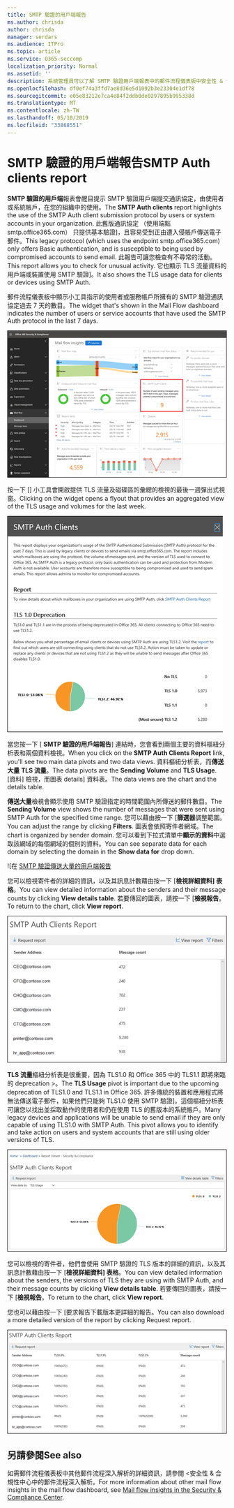 ```yaml
---
title: SMTP 驗證的用戶端報告
ms.author: chrisda
author: chrisda
manager: serdars
ms.audience: ITPro
ms.topic: article
ms.service: O365-seccomp
localization_priority: Normal
ms.assetid: ''
description: 系統管理員可以了解 SMTP 驗證用戶端報表中的郵件流程儀表板中安全性 & 合規性中心。
ms.openlocfilehash: df0ef74a3ffd7ae8d36e5d1092b3e23304e1df78
ms.sourcegitcommit: e05e83212e7ca4e84f2ddb0de0297895b995338d
ms.translationtype: MT
ms.contentlocale: zh-TW
ms.lasthandoff: 05/10/2019
ms.locfileid: "33868551"
---
```

# <a name="smtp-auth-clients-report"></a><span data-ttu-id="8c50c-103">SMTP 驗證的用戶端報告</span><span class="sxs-lookup"><span data-stu-id="8c50c-103">SMTP Auth clients report</span></span>

<span data-ttu-id="8c50c-104">**SMTP 驗證的用戶端**報表會醒目提示 SMTP 驗證用戶端提交通訊協定，由使用者或系統帳戶，在您的組織中的使用。</span><span class="sxs-lookup"><span data-stu-id="8c50c-104">The **SMTP Auth clients** report highlights the use of the SMTP Auth client submission protocol by users or system accounts in your organization.</span></span> <span data-ttu-id="8c50c-105">此舊版通訊協定 （使用端點 smtp.office365.com） 只提供基本驗證]，且容易受到正由遭入侵帳戶傳送電子郵件。</span><span class="sxs-lookup"><span data-stu-id="8c50c-105">This legacy protocol (which uses the endpoint smtp.office365.com) only offers Basic authentication, and is susceptible to being used by compromised accounts to send email.</span></span>  <span data-ttu-id="8c50c-106">此報告可讓您檢查有不尋常的活動。</span><span class="sxs-lookup"><span data-stu-id="8c50c-106">This report allows you to check for unusual activity.</span></span> <span data-ttu-id="8c50c-107">它也顯示 TLS 流量資料的用戶端或裝置使用 SMTP 驗證]。</span><span class="sxs-lookup"><span data-stu-id="8c50c-107">It also shows the TLS usage data for clients or devices using SMTP Auth.</span></span>

<span data-ttu-id="8c50c-108">郵件流程儀表板中顯示小工具指示的使用者或服務帳戶所擁有的 SMTP 驗證通訊協定過去 7 天的數目。</span><span class="sxs-lookup"><span data-stu-id="8c50c-108">The widget that's shown in the Mail Flow dashboard indicates the number of users or service accounts that have used the SMTP Auth protocol in the last 7 days.</span></span>

![SMTP 驗證的用戶端報表中安全性 & 合規性中心中的郵件流程儀表板](media/smtp-auth-clients-report-selected.png)

<span data-ttu-id="8c50c-110">按一下 [] 小工具會開啟提供 TLS 流量及磁碟區的彙總的檢視的最後一週彈出式視窗。</span><span class="sxs-lookup"><span data-stu-id="8c50c-110">Clicking on the widget opens a flyout that provides an aggregated view of the TLS usage and volumes for the last week.</span></span>

![SMTP 驗證的用戶端報告中的彈出式視窗](media/smtp-auth-clients-flyout.png)

<span data-ttu-id="8c50c-112">當您按一下 [ **SMTP 驗證的用戶端報告**] 連結時，您會看到兩個主要的資料樞紐分析表和兩個資料檢視。</span><span class="sxs-lookup"><span data-stu-id="8c50c-112">When you click on the **SMTP Auth Clients Report** link, you'll see two main data pivots and two data views.</span></span> <span data-ttu-id="8c50c-113">資料樞紐分析表，而**傳送大量** **TLS 流量**。</span><span class="sxs-lookup"><span data-stu-id="8c50c-113">The data pivots are the **Sending Volume** and **TLS Usage**.</span></span> <span data-ttu-id="8c50c-114">[資料] 檢視，而圖表 details] 資料表。</span><span class="sxs-lookup"><span data-stu-id="8c50c-114">The data views are the chart and the details table.</span></span>

<span data-ttu-id="8c50c-115">**傳送大量**檢視會顯示使用 SMTP 驗證指定的時間範圍內所傳送的郵件數目。</span><span class="sxs-lookup"><span data-stu-id="8c50c-115">The **Sending Volume** view shows the number of messages that were sent using SMTP Auth for the specified time range.</span></span> <span data-ttu-id="8c50c-116">您可以藉由按一下 [**篩選器**調整範圍。</span><span class="sxs-lookup"><span data-stu-id="8c50c-116">You can adjust the range by clicking **Filters**.</span></span> <span data-ttu-id="8c50c-117">圖表會依照寄件者網域。</span><span class="sxs-lookup"><span data-stu-id="8c50c-117">The chart is organized by sender domain.</span></span> <span data-ttu-id="8c50c-118">您可以看到下拉式清單中**顯示的資料**中選取該網域的每個網域的個別的資料。</span><span class="sxs-lookup"><span data-stu-id="8c50c-118">You can see separate data for each domain by selecting the domain in the **Show data for** drop down.</span></span>

![在 [SMTP 驗證傳送大量的用戶端報告](media/smtp-auth-clients-report-sending-volume.png)

<span data-ttu-id="8c50c-120">您可以檢視寄件者的詳細的資訊，以及其訊息計數藉由按一下 [**檢視詳細資料] 表格**。</span><span class="sxs-lookup"><span data-stu-id="8c50c-120">You can view detailed information about the senders and their message counts by clicking **View details table**.</span></span> <span data-ttu-id="8c50c-121">若要傳回的圖表，請按一下 [**檢視報告**。</span><span class="sxs-lookup"><span data-stu-id="8c50c-121">To return to the chart, click **View report**.</span></span>

![傳送大量 SMTP 驗證的用戶端報告的詳細資料表格](media/smtp-auth-clients-report-details-sending-volume.png)

<span data-ttu-id="8c50c-123">**TLS 流量**樞紐分析表是很重要，因為 TLS1.0 和 Office 365 中的 TLS1.1 即將來臨的 deprecation >。</span><span class="sxs-lookup"><span data-stu-id="8c50c-123">The **TLS Usage** pivot is important due to the upcoming deprecation of TLS1.0 and TLS1.1 in Office 365.</span></span> <span data-ttu-id="8c50c-124">許多傳統的裝置和應用程式將無法傳送電子郵件，如果他們只能夠 TLS1.0 使用 SMTP 驗證]。這個樞紐分析表可讓您以找出並採取動作的使用者和仍在使用 TLS 的舊版本的系統帳戶。</span><span class="sxs-lookup"><span data-stu-id="8c50c-124">Many legacy devices and applications will be unable to send email if they are only capable of using TLS1.0 with SMTP Auth. This pivot allows you to identify and take action on users and system accounts that are still using older versions of TLS.</span></span>

![在 SMTP 驗證用戶端的 TLS 流量報告](media/smtp-auth-clients-report-tls-usage.png)

<span data-ttu-id="8c50c-126">您可以檢視的寄件者，他們會使用 SMTP 驗證的 TLS 版本的詳細的資訊，以及其訊息計數藉由按一下 [**檢視詳細資料] 表格**。</span><span class="sxs-lookup"><span data-stu-id="8c50c-126">You can view detailed information about the senders, the versions of TLS they are using with SMTP Auth, and their message counts by clicking **View details table**.</span></span> <span data-ttu-id="8c50c-127">若要傳回的圖表，請按一下 [**檢視報告**。</span><span class="sxs-lookup"><span data-stu-id="8c50c-127">To return to the chart, click **View report**.</span></span>

<span data-ttu-id="8c50c-128">您也可以藉由按一下 [要求報告下載版本更詳細的報告。</span><span class="sxs-lookup"><span data-stu-id="8c50c-128">You can also download a more detailed version of the report by clicking Request report.</span></span>

![SMTP 驗證的用戶端報告中的 TLS 使用狀況詳細資料表格](media/smtp-auth-clients-report-details-tls-usage.png)

## <a name="see-also"></a><span data-ttu-id="8c50c-130">另請參閱</span><span class="sxs-lookup"><span data-stu-id="8c50c-130">See also</span></span>

<span data-ttu-id="8c50c-131">如需郵件流程儀表板中其他郵件流程深入解析的詳細資訊，請參閱 <<c0>安全性 &amp; 合規性中心中的郵件流程深入解析。</span><span class="sxs-lookup"><span data-stu-id="8c50c-131">For more information about other mail flow insights in the mail flow dashboard, see [Mail flow insights in the Security & Compliance Center](mail-flow-insights-v2.md).</span></span>
